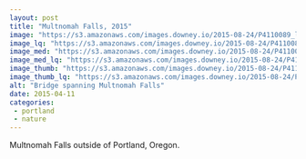 ```yaml
---
layout: post
title: "Multnomah Falls, 2015"
image: "https://s3.amazonaws.com/images.downey.io/2015-08-24/P4110089_large.jpg"
image_lq: "https://s3.amazonaws.com/images.downey.io/2015-08-24/P4110089_large_lq.jpg"
image_med: "https://s3.amazonaws.com/images.downey.io/2015-08-24/P4110089_medium.jpg"
image_med_lq: "https://s3.amazonaws.com/images.downey.io/2015-08-24/P4110089_medium_lq.jpg"
image_thumb: "https://s3.amazonaws.com/images.downey.io/2015-08-24/P4110089_thumb.jpg"
image_thumb_lq: "https://s3.amazonaws.com/images.downey.io/2015-08-24/P4110089_thumb_lq.jpg"
alt: "Bridge spanning Multnomah Falls"
date: 2015-04-11
categories:
 - portland
 - nature
---
```


Multnomah Falls outside of Portland, Oregon.
